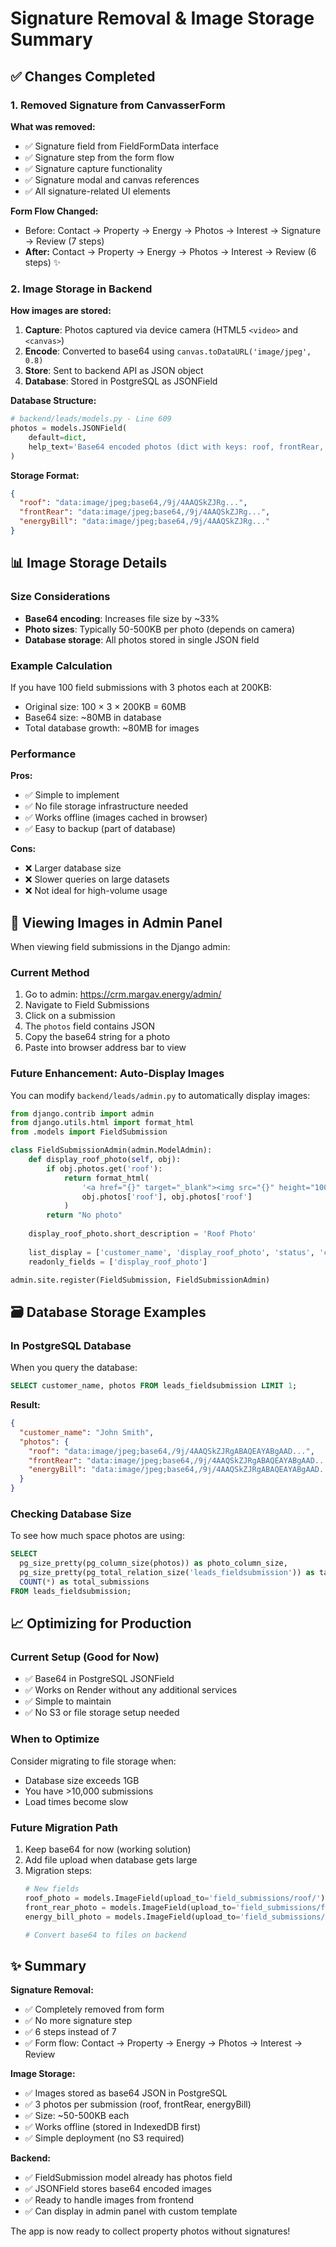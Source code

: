 # Signature Removal & Image Storage Summary

## ✅ Changes Completed

### 1. Removed Signature from CanvasserForm

**What was removed:**
- ✅ Signature field from FieldFormData interface
- ✅ Signature step from the form flow
- ✅ Signature capture functionality
- ✅ Signature modal and canvas references
- ✅ All signature-related UI elements

**Form Flow Changed:**
- Before: Contact → Property → Energy → Photos → Interest → Signature → Review (7 steps)
- **After:** Contact → Property → Energy → Photos → Interest → Review (6 steps) ✨

### 2. Image Storage in Backend

**How images are stored:**

1. **Capture**: Photos captured via device camera (HTML5 `<video>` and `<canvas>`)
2. **Encode**: Converted to base64 using `canvas.toDataURL('image/jpeg', 0.8)`
3. **Store**: Sent to backend API as JSON object
4. **Database**: Stored in PostgreSQL as JSONField

**Database Structure:**

```python
# backend/leads/models.py - Line 609
photos = models.JSONField(
    default=dict, 
    help_text='Base64 encoded photos (dict with keys: roof, frontRear, energyBill)'
)
```

**Storage Format:**

```json
{
  "roof": "data:image/jpeg;base64,/9j/4AAQSkZJRg...",
  "frontRear": "data:image/jpeg;base64,/9j/4AAQSkZJRg...",
  "energyBill": "data:image/jpeg;base64,/9j/4AAQSkZJRg..."
}
```

## 📊 Image Storage Details

### Size Considerations

- **Base64 encoding**: Increases file size by ~33%
- **Photo sizes**: Typically 50-500KB per photo (depends on camera)
- **Database storage**: All photos stored in single JSON field

### Example Calculation

If you have 100 field submissions with 3 photos each at 200KB:
- Original size: 100 × 3 × 200KB = 60MB
- Base64 size: ~80MB in database
- Total database growth: ~80MB for images

### Performance

**Pros:**
- ✅ Simple to implement
- ✅ No file storage infrastructure needed
- ✅ Works offline (images cached in browser)
- ✅ Easy to backup (part of database)

**Cons:**
- ❌ Larger database size
- ❌ Slower queries on large datasets
- ❌ Not ideal for high-volume usage

## 🔧 Viewing Images in Admin Panel

When viewing field submissions in the Django admin:

### Current Method
1. Go to admin: https://crm.margav.energy/admin/
2. Navigate to Field Submissions
3. Click on a submission
4. The `photos` field contains JSON
5. Copy the base64 string for a photo
6. Paste into browser address bar to view

### Future Enhancement: Auto-Display Images

You can modify `backend/leads/admin.py` to automatically display images:

```python
from django.contrib import admin
from django.utils.html import format_html
from .models import FieldSubmission

class FieldSubmissionAdmin(admin.ModelAdmin):
    def display_roof_photo(self, obj):
        if obj.photos.get('roof'):
            return format_html(
                '<a href="{}" target="_blank"><img src="{}" height="100"/></a>',
                obj.photos['roof'], obj.photos['roof']
            )
        return "No photo"
    
    display_roof_photo.short_description = 'Roof Photo'
    
    list_display = ['customer_name', 'display_roof_photo', 'status', 'created_at']
    readonly_fields = ['display_roof_photo']

admin.site.register(FieldSubmission, FieldSubmissionAdmin)
```

## 🗃️ Database Storage Examples

### In PostgreSQL Database

When you query the database:

```sql
SELECT customer_name, photos FROM leads_fieldsubmission LIMIT 1;
```

**Result:**
```json
{
  "customer_name": "John Smith",
  "photos": {
    "roof": "data:image/jpeg;base64,/9j/4AAQSkZJRgABAQEAYABgAAD...",
    "frontRear": "data:image/jpeg;base64,/9j/4AAQSkZJRgABAQEAYABgAAD...",
    "energyBill": "data:image/jpeg;base64,/9j/4AAQSkZJRgABAQEAYABgAAD..."
  }
}
```

### Checking Database Size

To see how much space photos are using:

```sql
SELECT 
  pg_size_pretty(pg_column_size(photos)) as photo_column_size,
  pg_size_pretty(pg_total_relation_size('leads_fieldsubmission')) as table_size,
  COUNT(*) as total_submissions
FROM leads_fieldsubmission;
```

## 📈 Optimizing for Production

### Current Setup (Good for Now)
- ✅ Base64 in PostgreSQL JSONField
- ✅ Works on Render without any additional services
- ✅ Simple to maintain
- ✅ No S3 or file storage setup needed

### When to Optimize

Consider migrating to file storage when:
- Database size exceeds 1GB
- You have >10,000 submissions
- Load times become slow

### Future Migration Path

1. Keep base64 for now (working solution)
2. Add file upload when database gets large
3. Migration steps:
   ```python
   # New fields
   roof_photo = models.ImageField(upload_to='field_submissions/roof/')
   front_rear_photo = models.ImageField(upload_to='field_submissions/front-rear/')
   energy_bill_photo = models.ImageField(upload_to='field_submissions/bills/')
   
   # Convert base64 to files on backend
   ```

## ✨ Summary

**Signature Removal:**
- ✅ Completely removed from form
- ✅ No more signature step
- ✅ 6 steps instead of 7
- ✅ Form flow: Contact → Property → Energy → Photos → Interest → Review

**Image Storage:**
- ✅ Images stored as base64 JSON in PostgreSQL
- ✅ 3 photos per submission (roof, frontRear, energyBill)
- ✅ Size: ~50-500KB each
- ✅ Works offline (stored in IndexedDB first)
- ✅ Simple deployment (no S3 required)

**Backend:**
- ✅ FieldSubmission model already has photos field
- ✅ JSONField stores base64 encoded images
- ✅ Ready to handle images from frontend
- ✅ Can display in admin panel with custom template

The app is now ready to collect property photos without signatures!


